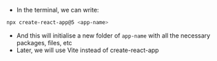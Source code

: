 - In the terminal, we can write:

```bash
npx create-react-app@5 <app-name>
```

- And this will initialise a new folder of `app-name` with all the necessary packages, files, etc
- Later, we will use Vite instead of create-react-app